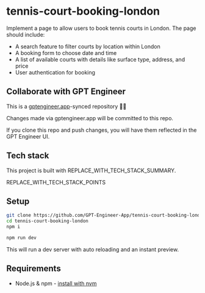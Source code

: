 # tennis-court-booking-london

Implement a page to allow users to book tennis courts in London. The page should include:
- A search feature to filter courts by location within London 
- A booking form to choose date and time
- A list of available courts with details like surface type, address, and price
- User authentication for booking

## Collaborate with GPT Engineer

This is a [gptengineer.app](https://gptengineer.app)-synced repository 🌟🤖

Changes made via gptengineer.app will be committed to this repo.

If you clone this repo and push changes, you will have them reflected in the GPT Engineer UI.

## Tech stack

This project is built with REPLACE_WITH_TECH_STACK_SUMMARY.

REPLACE_WITH_TECH_STACK_POINTS

## Setup

```sh
git clone https://github.com/GPT-Engineer-App/tennis-court-booking-london.git
cd tennis-court-booking-london
npm i
```

```sh
npm run dev
```

This will run a dev server with auto reloading and an instant preview.

## Requirements

- Node.js & npm - [install with nvm](https://github.com/nvm-sh/nvm#installing-and-updating)
